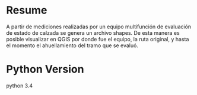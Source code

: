 # Resume
A partir de mediciones realizadas por un equipo multifunción de evaluación de estado de calzada se genera un archivo shapes.
De esta manera es posible visualizar en QGIS por donde fue el equipo, la ruta original, y hasta el momento el ahuellamiento del tramo que se evaluó.  

# Python Version
python 3.4
